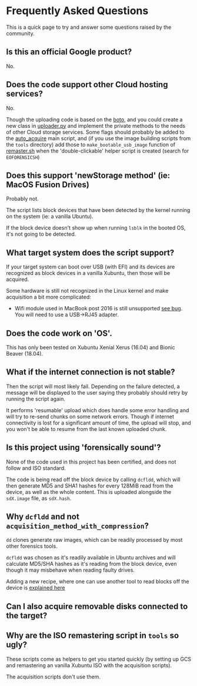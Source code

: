 # Frequently Asked Questions

This is a quick page to try and answer some questions raised by the community.

## Is this an official Google product?

No.

## Does the code support other Cloud hosting services?

No.

Though the uploading code is based on the [boto](https://github.com/boto/boto),
and you could create a new class in
[uploader.py](https://github.com/google/GiftStick/blob/master/auto_forensicate/uploader.py)
and implement the private methods to the needs of other Cloud storage services.
Some flags should probably be added to the
[auto_acquire](https://github.com/google/GiftStick/blob/master/auto_forensicate/auto_acquire.py)
main script, and (if you use the image building scripts from the `tools`
directory) add those to `make_bootable_usb_image` function of
[remaster.sh](https://github.com/google/GiftStick/blob/master/tools/remaster.sh)
when the 'double-clickable' helper script is created (search for `EOFORENSICSH`)

## Does this support 'newStorage method' (ie: MacOS Fusion Drives)

Probably not.

The script lists block devices that have been detected by the kernel running on
the system (ie: a vanilla Ubuntu).

If the block device doesn't show up when running `lsblk` in the booted OS, it's
not going to be detected.

## What target system does the script support?

If your target system can boot over USB (with EFI) and its devices are
recognized as block devices in a vanilla Xubuntu, then those will be acquired.

Some hardware is still not recognized in the Linux kernel and make acquisition a
bit more complicated:

* Wifi module used in MacBook post 2016 is still unsupported [see
  bug](https://bugzilla.kernel.org/show_bug.cgi?id=193121). You will need to use
  a USB->RJ45 adapter.

## Does the code work on 'OS'.

This has only been tested on Xubuntu Xenial Xerus (16.04) and Bionic Beaver
(18.04).

## What if the internet connection is not stable?

Then the script will most likely fail. Depending on the failure detected, a
message will be displayed to the user saying they probably should retry by
running the script again.

It performs 'resumable' upload which does handle some error handling and will
try to re-send chunks on some network errors. Though if internet connectivity
is lost for a significant amount of time, the upload will stop, and you won't be
able to resume from the last known uploaded chunk.

## Is this project using 'forensically sound'?

None of the code used in this project has been certified, and does not follow
and ISO standard.

The code is being read off the block device by calling `dcfldd`, which will
then generate MD5 and SHA1 hashes for every 128MiB read from the device, as
well as the whole content. This is uploaded alongside the `sdX.image` file, as
`sdX.hash`.

## Why `dcfldd` and not `acquisition_method_with_compression`?

`dd` clones generate raw images, which can be readily processed by most other
forensics tools.

`dcfldd` was chosen as it's readily available in Ubuntu archives and will
calculate MD5/SHA hashes as it's reading from the block device, even though it
may misbehave when reading faulty drives.

Adding a new recipe, where one can use another tool to read blocks off the
device is [explained here](doc/new_recipe.md)

## Can I also acquire removable disks connected to the target?



## Why are the ISO remastering script in `tools` so ugly?

These scripts come as helpers to get you started quickly (by setting up GCS and
remastering an vanilla Xubuntu ISO with the acquisition scripts).

The acquisition scripts don't use them.
